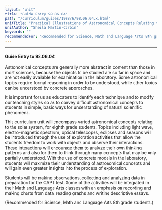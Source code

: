 ```yaml
---
layout: "unit"
title: "Guide Entry 98.06.04"
path: "/curriculum/guides/1998/6/98.06.04.x.html"
unitTitle: "Practical Illustrations of Astronomical Concepts Relating to the Solar System"
unitAuthor: "Sheila Martin-Corbin"
keywords: ""
recommendedFor: "Recommended for Science, Math and Language Arts 8th grade students."
---
```

<body>
<hr/>
<h4>
Guide Entry to 98.06.04:
</h4>
Astronomical concepts are generally more abstract in content than those in most sciences, because the objects to be studied are so far in space and are not easily available for examination in the laboratory.  Some astronomical topics require formal reasoning in order to be understood, while other topics can be understood by concrete approaches.
<p>
It is important for us as educators to identify each technique and to modify our teaching styles so as to convey difficult astronomical concepts to students in simple, basic ways for understanding of natural scientific phenomena.
</p>
<p>
This curriculum unit will encompass varied astronomical concepts relating to the solar system, for eighth grade students.  Topics including light wave, electro-magnetic spectrum, optical telescopes, eclipses and seasons will be introduced through the use of exploration activities that allow the students freedom to work with objects and observe their interactions.  These interactions will encourage them to analyze their own thinking patterns and also for them to think through many concepts that may be only partially understood.  With the use of concrete models in the laboratory, students will maximize their understanding of astronomical concepts and will gain even greater insights into the process of exploration.
</p>
<p>
Students will be making observations, collecting and analyzing data in preparation for the CAPT test.  Some of the activities will be integrated in their Math and Language Arts classes with an emphasis on recording and making charts from data, reading graphs and writing descriptive essays.
</p>
<p>
(Recommended for Science, Math and Language Arts 8th grade students.)
</p>
</body>